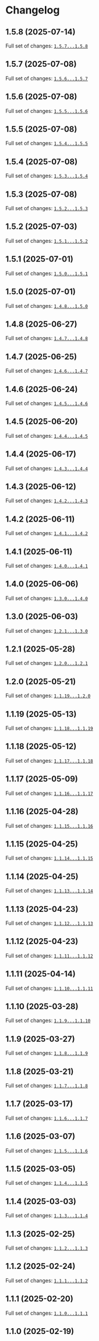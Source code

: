 # Changelog

## 1.5.8 (2025-07-14)


Full set of changes: [`1.5.7...1.5.8`](https://github.com/rdkcentral/entservices-infra/compare/1.5.7...1.5.8)

## 1.5.7 (2025-07-08)


Full set of changes: [`1.5.6...1.5.7`](https://github.com/rdkcentral/entservices-infra/compare/1.5.6...1.5.7)

## 1.5.6 (2025-07-08)


Full set of changes: [`1.5.5...1.5.6`](https://github.com/rdkcentral/entservices-infra/compare/1.5.5...1.5.6)

## 1.5.5 (2025-07-08)


Full set of changes: [`1.5.4...1.5.5`](https://github.com/rdkcentral/entservices-infra/compare/1.5.4...1.5.5)

## 1.5.4 (2025-07-08)


Full set of changes: [`1.5.3...1.5.4`](https://github.com/rdkcentral/entservices-infra/compare/1.5.3...1.5.4)

## 1.5.3 (2025-07-08)


Full set of changes: [`1.5.2...1.5.3`](https://github.com/rdkcentral/entservices-infra/compare/1.5.2...1.5.3)

## 1.5.2 (2025-07-03)


Full set of changes: [`1.5.1...1.5.2`](https://github.com/rdkcentral/entservices-infra/compare/1.5.1...1.5.2)

## 1.5.1 (2025-07-01)


Full set of changes: [`1.5.0...1.5.1`](https://github.com/rdkcentral/entservices-infra/compare/1.5.0...1.5.1)

## 1.5.0 (2025-07-01)


Full set of changes: [`1.4.8...1.5.0`](https://github.com/rdkcentral/entservices-infra/compare/1.4.8...1.5.0)

## 1.4.8 (2025-06-27)


Full set of changes: [`1.4.7...1.4.8`](https://github.com/rdkcentral/entservices-infra/compare/1.4.7...1.4.8)

## 1.4.7 (2025-06-25)


Full set of changes: [`1.4.6...1.4.7`](https://github.com/rdkcentral/entservices-infra/compare/1.4.6...1.4.7)

## 1.4.6 (2025-06-24)


Full set of changes: [`1.4.5...1.4.6`](https://github.com/rdkcentral/entservices-infra/compare/1.4.5...1.4.6)

## 1.4.5 (2025-06-20)


Full set of changes: [`1.4.4...1.4.5`](https://github.com/rdkcentral/entservices-infra/compare/1.4.4...1.4.5)

## 1.4.4 (2025-06-17)


Full set of changes: [`1.4.3...1.4.4`](https://github.com/rdkcentral/entservices-infra/compare/1.4.3...1.4.4)

## 1.4.3 (2025-06-12)


Full set of changes: [`1.4.2...1.4.3`](https://github.com/rdkcentral/entservices-infra/compare/1.4.2...1.4.3)

## 1.4.2 (2025-06-11)


Full set of changes: [`1.4.1...1.4.2`](https://github.com/rdkcentral/entservices-infra/compare/1.4.1...1.4.2)

## 1.4.1 (2025-06-11)


Full set of changes: [`1.4.0...1.4.1`](https://github.com/rdkcentral/entservices-infra/compare/1.4.0...1.4.1)

## 1.4.0 (2025-06-06)


Full set of changes: [`1.3.0...1.4.0`](https://github.com/rdkcentral/entservices-infra/compare/1.3.0...1.4.0)

## 1.3.0 (2025-06-03)


Full set of changes: [`1.2.1...1.3.0`](https://github.com/rdkcentral/entservices-infra/compare/1.2.1...1.3.0)

## 1.2.1 (2025-05-28)


Full set of changes: [`1.2.0...1.2.1`](https://github.com/rdkcentral/entservices-infra/compare/1.2.0...1.2.1)

## 1.2.0 (2025-05-21)


Full set of changes: [`1.1.19...1.2.0`](https://github.com/rdkcentral/entservices-infra/compare/1.1.19...1.2.0)

## 1.1.19 (2025-05-13)


Full set of changes: [`1.1.18...1.1.19`](https://github.com/rdkcentral/entservices-infra/compare/1.1.18...1.1.19)

## 1.1.18 (2025-05-12)


Full set of changes: [`1.1.17...1.1.18`](https://github.com/rdkcentral/entservices-infra/compare/1.1.17...1.1.18)

## 1.1.17 (2025-05-09)


Full set of changes: [`1.1.16...1.1.17`](https://github.com/rdkcentral/entservices-infra/compare/1.1.16...1.1.17)

## 1.1.16 (2025-04-28)


Full set of changes: [`1.1.15...1.1.16`](https://github.com/rdkcentral/entservices-infra/compare/1.1.15...1.1.16)

## 1.1.15 (2025-04-25)


Full set of changes: [`1.1.14...1.1.15`](https://github.com/rdkcentral/entservices-infra/compare/1.1.14...1.1.15)

## 1.1.14 (2025-04-25)


Full set of changes: [`1.1.13...1.1.14`](https://github.com/rdkcentral/entservices-infra/compare/1.1.13...1.1.14)

## 1.1.13 (2025-04-23)


Full set of changes: [`1.1.12...1.1.13`](https://github.com/rdkcentral/entservices-infra/compare/1.1.12...1.1.13)

## 1.1.12 (2025-04-23)


Full set of changes: [`1.1.11...1.1.12`](https://github.com/rdkcentral/entservices-infra/compare/1.1.11...1.1.12)

## 1.1.11 (2025-04-14)


Full set of changes: [`1.1.10...1.1.11`](https://github.com/rdkcentral/entservices-infra/compare/1.1.10...1.1.11)

## 1.1.10 (2025-03-28)


Full set of changes: [`1.1.9...1.1.10`](https://github.com/rdkcentral/entservices-infra/compare/1.1.9...1.1.10)

## 1.1.9 (2025-03-27)


Full set of changes: [`1.1.8...1.1.9`](https://github.com/rdkcentral/entservices-infra/compare/1.1.8...1.1.9)

## 1.1.8 (2025-03-21)


Full set of changes: [`1.1.7...1.1.8`](https://github.com/rdkcentral/entservices-infra/compare/1.1.7...1.1.8)

## 1.1.7 (2025-03-17)


Full set of changes: [`1.1.6...1.1.7`](https://github.com/rdkcentral/entservices-infra/compare/1.1.6...1.1.7)

## 1.1.6 (2025-03-07)


Full set of changes: [`1.1.5...1.1.6`](https://github.com/rdkcentral/entservices-infra/compare/1.1.5...1.1.6)

## 1.1.5 (2025-03-05)


Full set of changes: [`1.1.4...1.1.5`](https://github.com/rdkcentral/entservices-infra/compare/1.1.4...1.1.5)

## 1.1.4 (2025-03-03)


Full set of changes: [`1.1.3...1.1.4`](https://github.com/rdkcentral/entservices-infra/compare/1.1.3...1.1.4)

## 1.1.3 (2025-02-25)


Full set of changes: [`1.1.2...1.1.3`](https://github.com/rdkcentral/entservices-infra/compare/1.1.2...1.1.3)

## 1.1.2 (2025-02-24)


Full set of changes: [`1.1.1...1.1.2`](https://github.com/rdkcentral/entservices-infra/compare/1.1.1...1.1.2)

## 1.1.1 (2025-02-20)


Full set of changes: [`1.1.0...1.1.1`](https://github.com/rdkcentral/entservices-infra/compare/1.1.0...1.1.1)

## 1.1.0 (2025-02-19)

